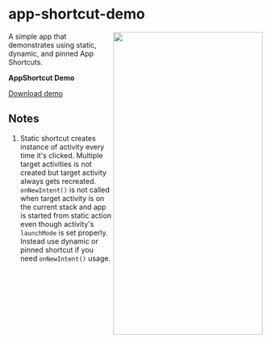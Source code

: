 # app-shortcut-demo

<img align="right" width="296" height="600"  src="https://github.com/raheemadamboev/app-shortcut-demo/blob/main/banner.gif" />

A simple app that demonstrates using static, dynamic, and pinned App Shortcuts.

**AppShortcut Demo**

<a href="https://github.com/raheemadamboev/app-shortcut-demo/blob/main/app-debug.apk">Download demo</a>

## Notes

1. Static shortcut creates instance of activity every time it's clicked. Multiple target activities is not created but target activity always gets recreated. `onNewIntent()` is not called when target activity is on the current stack and app is started from static action even though activity's `launchMode` is set properly. Instead use dynamic or pinned shortcut if you need `onNewIntent()` usage.
